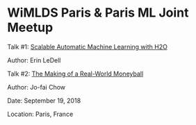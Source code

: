 # WiMLDS Paris & Paris ML Joint Meetup

Talk #1: [Scalable Automatic Machine Learning with H2O](https://www.meetup.com/Paris-Women-in-Machine-Learning-Data-Science/events/254377448/)

Author: Erin LeDell

Talk #2: [The Making of a Real-World Moneyball](https://github.com/h2oai/h2o-meetups/blob/master/2018_09_19_WiMLDSParisML_H2O_AutoML/automl_usecase_moneyball_compressed.pdf)

Author: Jo-fai Chow

Date: September 19, 2018

Location: Paris, France


